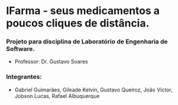 # IFarma - seus medicamentos a poucos cliques de distância.

### Projeto para disciplina de Laboratório de Engenharia de Software.
 * Professor: Dr. Gustavo Soares
 
### Integrantes:
 * Gabriel Guimarães, Gileade Kelvin, Gustavo Queiroz, João Victor, Jobson Lucas, Rafael Albuquerque

